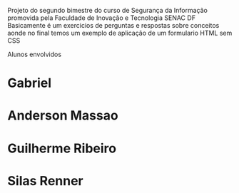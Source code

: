 Projeto do segundo bimestre do curso de Segurança da Informação promovida pela Faculdade de Inovação e Tecnologia SENAC DF
Basicamente é um exercicios de perguntas e respostas sobre conceitos aonde no final temos um exemplo de aplicação de um formulario HTML sem CSS

Alunos envolvidos

# Gabriel
# Anderson Massao
# Guilherme Ribeiro
# Silas Renner

